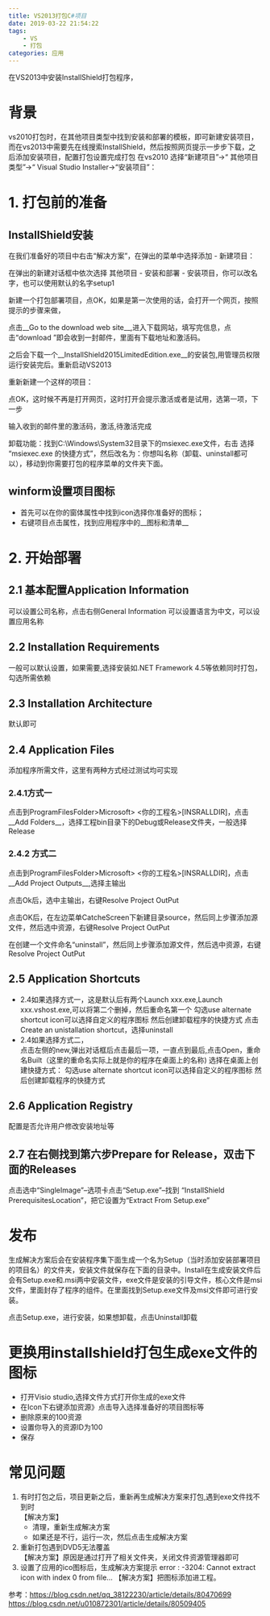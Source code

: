 ```yaml
---
title: VS2013打包C#项目
date: 2019-03-22 21:54:22
tags: 
    - VS
    - 打包
categories: 应用
---
```

在VS2013中安装InstallShield打包程序，
<!--more-->
# 背景
vs2010打包时，在其他项目类型中找到安装和部署的模板，即可新建安装项目，而在vs2013中需要先在线搜索InstallShield，然后按照网页提示一步步下载，之后添加安装项目，配置打包设置完成打包
 在vs2010 选择“新建项目”→“ 其他项目类型”→“ Visual Studio Installer→“安装项目”：
# 1. 打包前的准备
## InstallShield安装
在我们准备好的项目中右击“解决方案”，在弹出的菜单中选择添加 - 新建项目：
 
在弹出的新建对话框中依次选择 其他项目 - 安装和部署 - 安装项目，你可以改名字，也可以使用默认的名字setup1

新建一个打包部署项目，点OK，如果是第一次使用的话，会打开一个网页，按照提示的步骤来做，

点击__Go to the download web site__,进入下载网站，填写完信息，点击“download ”即会收到一封邮件，里面有下载地址和激活码。

之后会下载一个__InstallShield2015LimitedEdition.exe__的安装包,用管理员权限运行安装完后。重新启动VS2013

重新新建一个这样的项目：

点OK，这时候不再是打开网页，这时打开会提示激活或者是试用，选第一项，下一步

输入收到的邮件里的激活码，激活,待激活完成

卸载功能：找到C:\Windows\System32目录下的msiexec.exe文件，右击 选择 “msiexec.exe 的快捷方式”，然后改名为：你想叫名称（卸载、uninstall都可以），移动到你需要打包的程序菜单的文件夹下面。
## winform设置项目图标
   - 首先可以在你的窗体属性中找到icon选择你准备好的图标；
   - 右键项目点击属性，找到应用程序中的__图标和清单__


# 2. 开始部署
## 2.1 基本配置Application Information
   可以设置公司名称，点击右侧General Information 可以设置语言为中文，可以设置应用名称
## 2.2 Installation Requirements
   一般可以默认设置，如果需要,选择安装如.NET Framework 4.5等依赖同时打包，勾选所需依赖
## 2.3 Installation Architecture
   默认即可
## 2.4 Application Files
   添加程序所需文件，这里有两种方式经过测试均可实现
### 2.4.1方式一
   点击到ProgramFilesFolder>Microsoft> <你的工程名>[INSRALLDIR]，点击__Add Folders__，选择工程bin目录下的Debug或Release文件夹，一般选择Release
### 2.4.2 方式二
   点击到ProgramFilesFolder>Microsoft> <你的工程名>[INSRALLDIR]，点击__Add Project Outputs__,选择主输出
   
   点击Ok后，选中主输出，右键Resolve Project OutPut
   
   点击OK后，在左边菜单CatcheScreen下新建目录source，然后同上步骤添加源文件，然后选中资源，右键Resolve Project OutPut
   
   在创建一个文件命名“uninstall”，然后同上步骤添加源文件，然后选中资源，右键Resolve Project OutPut
## 2.5 Application Shortcuts
   + 2.4如果选择方式一，这是默认后有两个Launch xxx.exe,Launch xxx.vshost.exe,可以将第二个删掉，然后重命名第一个
      勾选use alternate shortcut icon可以选择自定义的程序图标
      然后创建卸载程序的快捷方式
      点击Create an unistallation shortcut，选择uninstall
   + 2.4如果选择方式二，  
       点击左侧的new,弹出对话框后点击最后一项，一直点到最后,点击Open，重命名Built（这里的重命名实际上就是你的程序在桌面上的名称) 选择在桌面上创建快捷方式：
      勾选use alternate shortcut icon可以选择自定义的程序图标
           然后创建卸载程序的快捷方式
## 2.6  Application Registry
   配置是否允许用户修改安装地址等
## 2.7 在右侧找到第六步Prepare for Release，双击下面的Releases
  点击选中“SingleImage”–选项卡点击“Setup.exe”–找到 “InstallShield PrerequisitesLocation”，把它设置为“Extract From Setup.exe”   
# 发布
  生成解决方案后会在安装程序集下面生成一个名为Setup（当时添加安装部署项目的项目名）的文件夹，安装文件就保存在下面的目录中。Install在生成安装文件后会有Setup.exe和.msi两中安装文件，exe文件是安装的引导文件，核心文件是msi文件，里面封存了程序的组件。在里面找到Setup.exe文件及msi文件即可进行安装。

 点击Setup.exe，进行安装，如果想卸载，点击Uninstall卸载
# 更换用installshield打包生成exe文件的图标
  - 打开Visio studio,选择文件方式打开你生成的exe文件
  - 在Icon下右键添加资源》点击导入选择准备好的项目图标等
  - 删除原来的100资源
  - 设置你导入的资源ID为100
  - 保存
# 常见问题
  1. 有时打包之后，项目更新之后，重新再生成解决方案来打包,遇到exe文件找不到时  
      【解决方案】
      + 清理，重新生成解决方案
      + 如果还是不行，运行一次，然后点击生成解决方案
  2. 重新打包遇到DVD5无法覆盖  
      【解决方案】原因是通过打开了相关文件夹，关闭文件资源管理器即可
  3. 设置了应用的ico图标后，生成解决方案提示 error : -3204: Cannot extract icon with index 0 from file...
      【解决方案】把图标添加进工程。
      
参考：https://blog.csdn.net/qq_38122230/article/details/80470699
https://blog.csdn.net/u010872301/article/details/80509405
